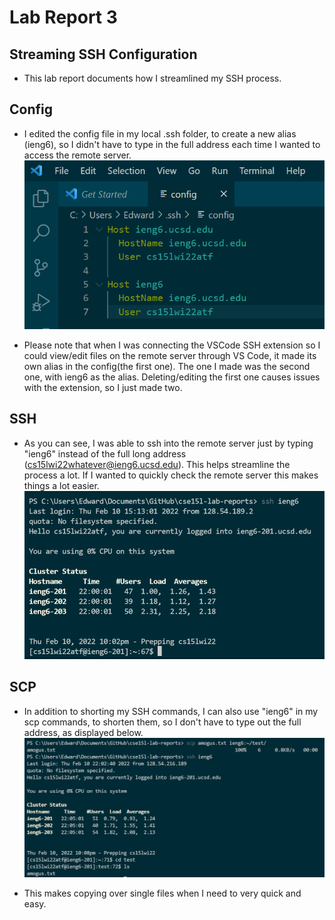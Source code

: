 # Lab Report 3

## Streaming SSH Configuration
- This lab report documents how I streamlined my SSH process. 

## Config
- I edited the config file in my local .ssh folder, to create a new alias (ieng6), so I didn't have to type in the full address each time I wanted to access the remote server.
![Image](/week6/1.png)

- Please note that when I was connecting the VSCode SSH extension so I could view/edit files on the remote server through VS Code, it made its own alias in the config(the first one). The one I made was the second one, with ieng6 as the alias. Deleting/editing the first one causes issues with the extension, so I just made two.

## SSH

- As you can see, I was able to ssh into the remote server just by typing "ieng6" instead of the full long address (cs15lwi22whatever@ieng6.ucsd.edu). This helps streamline the process a lot. If I wanted to quickly check the remote server this makes things a lot easier.
![Image](/week6/2.png)

## SCP
- In addition to shorting my SSH commands, I can also use "ieng6" in my scp commands, to shorten them, so I don't have to type out the full address, as displayed below.
![Image](/week6/3.png)

- This makes copying over single files when I need to very quick and easy. 


